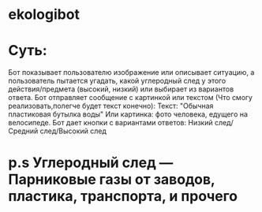 # ekologibot
# Суть: 
Бот показывает пользователю изображение или описывает ситуацию, а пользователь пытается угадать, какой углеродный след у этого действия/предмета (высокий, низкий) или выбирает из вариантов ответа.
Бот отправляет сообщение с картинкой или текстом (Что смогу реализовать,полегче будет текст конечно):
Текст: "Обычная пластиковая бутылка воды"
Или картинка: фото человека, едущего на велосипеде.
Бот дает кнопки с вариантами ответов: Низкий след/Средний след/Высокий след
# p.s Углеродный след — Парниковые газы от заводов, пластика, транспорта, и прочего
